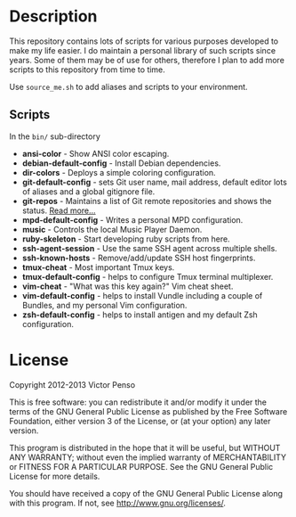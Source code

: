 Description
===========

This repository contains lots of scripts for various purposes
developed to make my life easier. I do maintain a personal 
library of such scripts since years. Some of them may be of
use for others, therefore I plan to add more scripts to this
repository from time to time. 

Use `source_me.sh` to add aliases and scripts to your environment.

Scripts
-------

In the `bin/` sub-directory

* **ansi-color** - Show ANSI color escaping.
* **debian-default-config** - Install Debian dependencies.
* **dir-colors** - Deploys a simple coloring configuration.
* **git-default-config** - sets Git user name, mail address, 
  default editor lots of aliases and a global gitignore file.
* **git-repos** - Maintains a list of Git remote repositories and 
shows the status. [Read more...](docs/git-repos.markdown)
* **mpd-default-config** - Writes a personal MPD configuration.
* **music** - Controls the local Music Player Daemon.
* **ruby-skeleton** - Start developing ruby scripts from here.
* **ssh-agent-session** - Use the same SSH agent across multiple 
shells.
* **ssh-known-hosts** - Remove/add/update SSH host fingerprints.
* **tmux-cheat** - Most important Tmux keys.
* **tmux-default-config** - helps to configure Tmux terminal
  multiplexer.
* **vim-cheat** - "What was this key again?" Vim cheat sheet. 
* **vim-default-config** - helps to install Vundle including
  a couple of Bundles, and my personal Vim configuration.
* **zsh-default-config** - helps to install antigen and my
  default Zsh configuration.

License
=======

Copyright 2012-2013 Victor Penso

This is free software: you can redistribute it
and/or modify it under the terms of the GNU General Public
License as published by the Free Software Foundation,
either version 3 of the License, or (at your option) any
later version.

This program is distributed in the hope that it will be
useful, but WITHOUT ANY WARRANTY; without even the implied
warranty of MERCHANTABILITY or FITNESS FOR A PARTICULAR
PURPOSE. See the GNU General Public License for more details.

You should have received a copy of the GNU General Public
License along with this program. If not, see 
<http://www.gnu.org/licenses/>.

